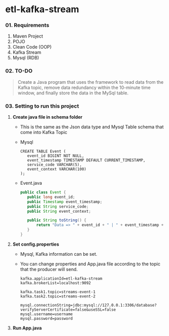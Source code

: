 

# etl-kafka-stream

### 01. Requirements

1. Maven Project
2. POJO 
3. Clean Code (OOP)
4. Kafka Stream
5. Mysql (RDB)

### 02. TO-DO

> Create a Java program that uses the framework to read data from the Kafka topic, remove data redundancy within the 10-minute time window, and finally store the data in the MySql table.

### 03. Setting to run this project

1. **Create java file in schema folder**
   - This is the same as the Json data type and Mysql Table schema that come into Kafka Topic
   - Mysql

     ```mysql
     CREATE TABLE Event (
     	event_id BIGINT NOT NULL,
     	event_timestamp TIMESTAMP DEFAULT CURRENT_TIMESTAMP,
     	service_code VARCHAR(5),
     	event_context VARCHAR(100)
     );
     ```

   - Event.java

     ```java
     public class Event {
     	public long event_id;
     	public Timestamp event_timestamp;
     	public String service_code;
     	public String event_context;

     	public String toString() {
     		return "Data => " + event_id + " | " + event_timestamp + " | " + service_code + " | " + event_context;
     	}
     }
     ```

2. **Set config.properties**

   - Mysql, Kafka information can be set.

   - You can change properties and App.java file according to the topic that the producer will send.

     ```properties
     kafka.applicationId=etl-kafka-stream
     kafka.brokerList=localhost:9092

     kafka.task1.topic=streams-event-1
     kafka.task2.topic=streams-event-2

     mysql.connectionString=jdbc:mysql://127.0.0.1:3306/database?verifyServerCertificate=false&useSSL=false
     mysql.username=username
     mysql.password=password
     ```

3. **Run App.java**


